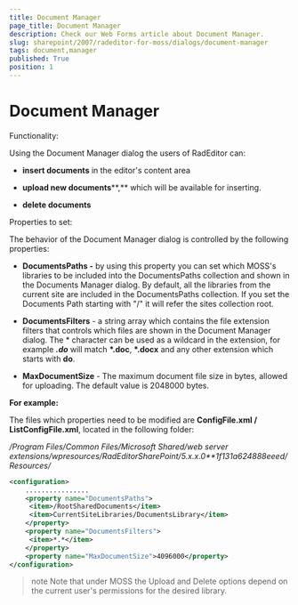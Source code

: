 ```yaml
---
title: Document Manager
page_title: Document Manager
description: Check our Web Forms article about Document Manager.
slug: sharepoint/2007/radeditor-for-moss/dialogs/document-manager
tags: document,manager
published: True
position: 1
---
```


# Document Manager

Functionality:

Using the Document Manager dialog the users of RadEditor can:

* **insert documents** in the editor's content area

* **upload new documents****,** which will be available for inserting.

* **delete documents**

Properties to set: 

The behavior of the Document Manager dialog is controlled by the following properties:

* **DocumentsPaths -** by using this property you can set which MOSS's libraries to be included into the DocumentsPaths collection and shown in the Documents Manager dialog. By default, all the libraries from the current site are included in the DocumentsPaths collection. If you set the Documents Path starting with "/" it will refer the sites collection root.

* **DocumentsFilters** - a string array which contains the file extension filters that controls which files are shown in the Document Manager dialog. The * character can be used as a wildcard in the extension, for example __*.do*__ will match __*.doc__, __*.docx__ and any other extension which starts with **do**.

* **MaxDocumentSize** - The maximum document file size in bytes, allowed for uploading. The default value is 2048000 bytes.

**For example:**

The files which properties need to be modified are **ConfigFile.xml / ListConfigFile.xml**, located in the following folder:

*/Program Files/Common Files/Microsoft Shared/web server extensions/wpresources/RadEditorSharePoint/5.x.x.0**1f131a624888eeed/Resources/*

````XML
<configuration>
	................
	<property name="DocumentsPaths">
	 <item>/RootSharedDocuments</item>
	 <item>CurrentSiteLibraries/DocumentsLibrary</item>
	</property>
	<property name="DocumentsFilters">
	 <item>*.*</item>
	</property>
	<property name="MaxDocumentSize">4096000</property>
</configuration> 
````

>note Note that under MOSS the Upload and Delete options depend on the current user's permissions for the desired library.

